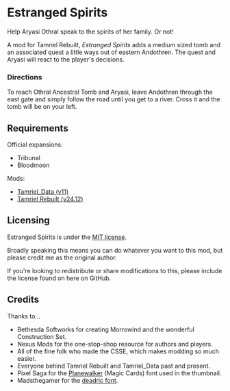 # Estranged Spirits

Help Aryasi Othral speak to the spirits of her family. Or not!

A mod for Tamriel Rebuilt, *Estranged Spirits* adds a medium sized tomb and an associated quest a little
ways out of eastern Andothren. The quest and Aryasi will react to the player's decisions.

### Directions

To reach Othral Ancestral Tomb and Aryasi, leave Andothren through the east gate and simply follow the road
until you get to a river. Cross it and the tomb will be on your left.

## Requirements

Official expansions:

* Tribunal
* Bloodmoon

Mods:

* [Tamriel_Data (v11)](https://www.nexusmods.com/morrowind/mods/44537)
* [Tamriel Rebuilt (v24.12)](https://www.nexusmods.com/morrowind/mods/42145)

## Licensing

Estranged Spirits is under the [MIT license](./LICENSE).

Broadly speaking this means you can do whatever you want to this mod, but please credit me as the original
author.

If you're looking to redistribute or share modifications to this, please include the license found on here
on GitHub.

## Credits

Thanks to...
* Bethesda Softworks for creating Morrowind and the wonderful Construction Set.
* Nexus Mods for the one-stop-shop resource for authors and players.
* All of the fine folk who made the CSSE, which makes modding so much easier.
* Everyone behind Tamriel Rebuilt and Tamriel_Data past and present.
* Pixel Saga for the [Planewalker](https://www.dafont.com/planewalker.font) (Magic Cards) font used in the thumbnail.
* Madsthegamer for the [deadric font](https://www.nexusmods.com/oblivion/mods/31883).